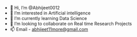 - 👋 Hi, I’m @Abhijeet0012
- 👀 I’m interested in Artificial intelligence
- 🌱 I’m currently learning Data Science
- 💞️ I’m looking to collaborate on Real time Research Projects
- 📫 Email - abhijeet11more@gmail.com

<!---
Abhijeet0012/Abhijeet0012 is a ✨ special ✨ repository because its `README.md` (this file) appears on your GitHub profile.
You can click the Preview link to take a look at your changes.
--->
